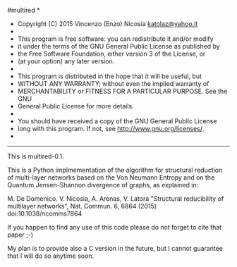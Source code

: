 #multired
*
* Copyright (C) 2015 Vincenzo (Enzo) Nicosia <katolaz@yahoo.it>
*
* This program is free software: you can redistribute it and/or modify
* it under the terms of the GNU General Public License as published by
* the Free Software Foundation, either version 3 of the License, or
* (at your option) any later version.  
*
* This program is distributed in the hope that it will be useful, but
* WITHOUT ANY WARRANTY; without even the implied warranty of
* MERCHANTABILITY or FITNESS FOR A PARTICULAR PURPOSE.  See the GNU
* General Public License for more details.
*
* You should have received a copy of the GNU General Public License
* long with this program.  If not, see  <http://www.gnu.org/licenses/>.
*
 
----------------------
This is multired-0.1.


This is a Python implmementation of the algorithm for structural
reduction of multi-layer networks based on the Von Neumann Entropy 
and on the Quantum Jensen-Shannon divergence of graphs, as explained 
in:

  M. De Domenico. V. Nicosia, A. Arenas, V. Latora
  "Structural reducibility of multilayer networks", 
  Nat. Commun. 6, 6864 (2015) doi:10.1038/ncomms7864

If you happen to find any use of this code please do not forget to
cite that paper ;-)

My plan is to provide also a C version in the future, but I cannot 
guarantee that I will do so anytime soon. 



